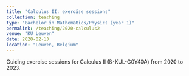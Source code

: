 ```yaml
---
title: "Calculus II: exercise sessions"
collection: teaching
type: "Bachelor in Mathematics/Physics (year 1)"
permalink: /teaching/2020-calculus2
venue: "KU Leuven"
date: 2020-02-10
location: "Leuven, Belgium"
---
```


Guiding exercise sessions for Calculus II (B-KUL-G0Y40A) from 2020 to 2023.
